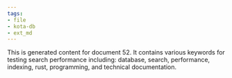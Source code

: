 ```yaml
---
tags:
- file
- kota-db
- ext_md
---
```

This is generated content for document 52. It contains various keywords for testing search performance including: database, search, performance, indexing, rust, programming, and technical documentation.